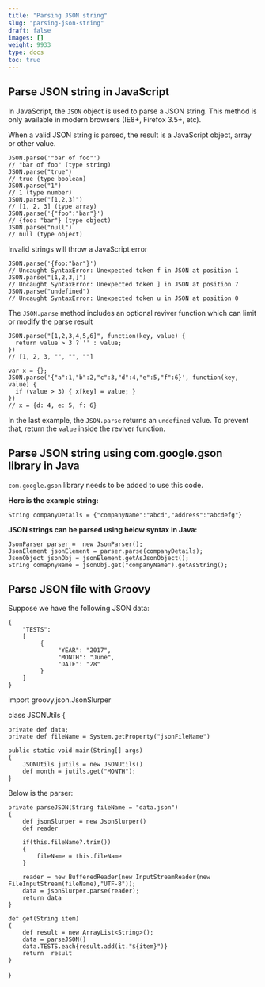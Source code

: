 ```yaml
---
title: "Parsing JSON string"
slug: "parsing-json-string"
draft: false
images: []
weight: 9933
type: docs
toc: true
---
```


## Parse JSON string in JavaScript
In JavaScript, the `JSON` object is used to parse a JSON string. This method is only available in modern browsers (IE8+, Firefox 3.5+, etc).

When a valid JSON string is parsed, the result is a JavaScript object, array or other value.

    JSON.parse('"bar of foo"')
    // "bar of foo" (type string)
    JSON.parse("true")
    // true (type boolean)
    JSON.parse("1")
    // 1 (type number)
    JSON.parse("[1,2,3]")
    // [1, 2, 3] (type array)
    JSON.parse('{"foo":"bar"}')
    // {foo: "bar"} (type object)
    JSON.parse("null")
    // null (type object)

Invalid strings will throw a JavaScript error

    JSON.parse('{foo:"bar"}')
    // Uncaught SyntaxError: Unexpected token f in JSON at position 1
    JSON.parse("[1,2,3,]")
    // Uncaught SyntaxError: Unexpected token ] in JSON at position 7
    JSON.parse("undefined")
    // Uncaught SyntaxError: Unexpected token u in JSON at position 0

The `JSON.parse` method includes an optional reviver function which can limit or modify the parse result

    JSON.parse("[1,2,3,4,5,6]", function(key, value) {
      return value > 3 ? '' : value;
    })
    // [1, 2, 3, "", "", ""]

    var x = {};
    JSON.parse('{"a":1,"b":2,"c":3,"d":4,"e":5,"f":6}', function(key, value) {
      if (value > 3) { x[key] = value; }
    })
    // x = {d: 4, e: 5, f: 6}

In the last example, the `JSON.parse` returns an `undefined` value. To prevent that, return the `value` inside the reviver function.

## Parse JSON string using com.google.gson library in Java
`com.google.gson` library needs to be added to use this code.

**Here is the example string:** 

    String companyDetails = {"companyName":"abcd","address":"abcdefg"}

**JSON strings can be parsed using below syntax in Java:**
 
    JsonParser parser =  new JsonParser();
    JsonElement jsonElement = parser.parse(companyDetails);
    JsonObject jsonObj = jsonElement.getAsJsonObject();
    String comapnyName = jsonObj.get("companyName").getAsString();

## Parse JSON file with Groovy
Suppose we have the following JSON data:

    {
        "TESTS": 
        [
             {
                  "YEAR": "2017",
                  "MONTH": "June",
                  "DATE": "28"                  
             }
        ]
    }

import groovy.json.JsonSlurper

class JSONUtils {
    
    private def data;
    private def fileName = System.getProperty("jsonFileName")
    
    public static void main(String[] args)
    {
        JSONUtils jutils = new JSONUtils()
        def month = jutils.get("MONTH");
    }    
    
Below is the parser:

    private parseJSON(String fileName = "data.json")
    { 
        def jsonSlurper = new JsonSlurper()
        def reader

        if(this.fileName?.trim())
        {
            fileName = this.fileName
        }

        reader = new BufferedReader(new InputStreamReader(new FileInputStream(fileName),"UTF-8"));
        data = jsonSlurper.parse(reader);
        return data
    }

    def get(String item)
    {
        def result = new ArrayList<String>();
        data = parseJSON()        
        data.TESTS.each{result.add(it."${item}")}
        return  result
    }        
}


